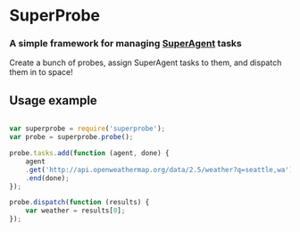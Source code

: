 # SuperProbe
### A simple framework for managing [SuperAgent](https://github.com/visionmedia/superagent) tasks

Create a bunch of probes, assign SuperAgent tasks to them, and dispatch them in to space!



## Usage example

```js

var superprobe = require('superprobe');
var probe = superprobe.probe();

probe.tasks.add(function (agent, done) {
	agent
	.get('http://api.openweathermap.org/data/2.5/weather?q=seattle,wa')
	.end(done);
});

probe.dispatch(function (results) {
	var weather = results[0];
});


```
